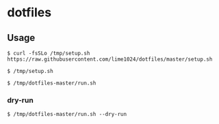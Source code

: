 # dotfiles
## Usage

```console
$ curl -fsSLo /tmp/setup.sh https://raw.githubusercontent.com/lime1024/dotfiles/master/setup.sh
```

```console
$ /tmp/setup.sh
```

```console
$ /tmp/dotfiles-master/run.sh
```

### dry-run

```console
$ /tmp/dotfiles-master/run.sh --dry-run
```
